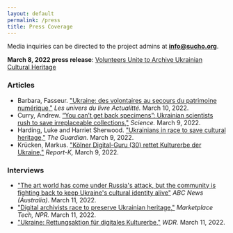 ```yaml
---
layout: default
permalink: /press    
title: Press Coverage
---
```


Media inquiries can be directed to the project admins at **info@sucho.org**.

**March 8, 2022 press release**: [Volunteers Unite to Archive Ukrainian Cultural Heritage](/press-release-20220308-volunteers-unite)


### Articles
- Barbara, Fasseur. ["Ukraine: des volontaires au secours du patrimoine numérique,"](https://actualitte.com/article/105097/ressources/ukraine-des-volontaires-au-secours-du-patrimoine-numerique) *Les univers du livre Actualitté.* March 10, 2022.
- Curry, Andrew. [“You can’t get back specimens”: Ukrainian scientists rush to save irreplaceable collections,"](https://www.science.org/content/article/you-can-t-get-back-specimens-ukrainian-scientists-rush-save-irreplaceable-collections) *Science.* March 9, 2022.
- Harding, Luke and Harriet Sherwood. ["Ukrainians in race to save cultural heritage,"](https://www.theguardian.com/world/2022/mar/09/ukrainians-in-race-to-save-a-nations-cultural-heritage) *The Guardian.* March 9, 2022.
- Krücken, Markus. ["Kölner Digital-Guru (30) rettet Kulturerbe der Ukraine,"](https://www.report-k.de/koelner-digital-guru-30-rettet-kulturerbe-der-ukraine/) *Report-K,* March 9, 2022.

### Interviews 
- ["The art world has come under Russia's attack, but the community is fighting back to keep Ukraine's cultural identity alive"](https://www.abc.net.au/news/2022-03-12/russia-ukraine-war-artists-fight-for-cultural-identity/100899202) *ABC News (Australia)*. March 11, 2022.
- ["Digital archivists race to preserve Ukrainian heritage,"](https://www.marketplace.org/shows/marketplace-tech/) *Marketplace Tech, NPR.* March 11, 2022.
- ["Ukraine: Rettungsaktion für digitales Kulturerbe,"](https://www1.wdr.de/mediathek/audio/wdr5/wdr5-scala-aktuelle-kultur/audio-ukraine-rettungsaktion-fuer-digitales-kulturerbe-100.html) *WDR.* March 11, 2022.
